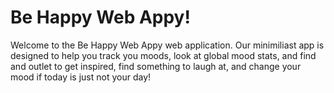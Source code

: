 <!DOCTYPE html>
<html>

<head>

</head>

<body>
      <h1>Be Happy Web Appy!</h1>
<p>
  Welcome to the Be Happy Web Appy web application. Our minimiliast app is designed to help you track you moods, look at global mood stats, and find and outlet to get inspired, find something to laugh at, and change your mood if today is just not your day!
  </body>
  </html>
